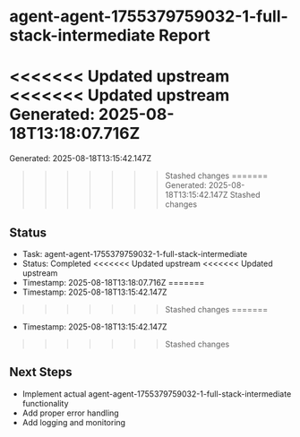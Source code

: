 # agent-agent-1755379759032-1-full-stack-intermediate Report

<<<<<<< Updated upstream
<<<<<<< Updated upstream
Generated: 2025-08-18T13:18:07.716Z
=======
Generated: 2025-08-18T13:15:42.147Z
>>>>>>> Stashed changes
=======
Generated: 2025-08-18T13:15:42.147Z
>>>>>>> Stashed changes

## Status
- Task: agent-agent-1755379759032-1-full-stack-intermediate
- Status: Completed
<<<<<<< Updated upstream
<<<<<<< Updated upstream
- Timestamp: 2025-08-18T13:18:07.716Z
=======
- Timestamp: 2025-08-18T13:15:42.147Z
>>>>>>> Stashed changes
=======
- Timestamp: 2025-08-18T13:15:42.147Z
>>>>>>> Stashed changes

## Next Steps
- Implement actual agent-agent-1755379759032-1-full-stack-intermediate functionality
- Add proper error handling
- Add logging and monitoring
